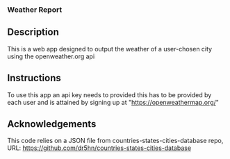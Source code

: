 ### Weather Report
## Description
This is a web app designed to output the weather of a user-chosen city using the openweather.org api
## Instructions
To use this app an api key needs to provided this has to be provided by each user and is attained by signing up at "https://openweathermap.org/" 
## Acknowledgements
This code relies on a JSON file from countries-states-cities-database repo, URL: https://github.com/dr5hn/countries-states-cities-database